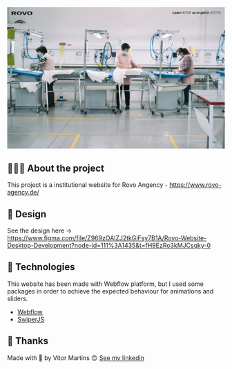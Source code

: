 <img alt="Cover" src="/readme.assets/rovo-cover.jpg">

## 💇🏻‍♂️ About the project

This project is a institutional website for Rovo Angency - https://www.rovo-agency.de/

## 👋 Design

See the design here -> https://www.figma.com/file/Z969zOAlZJ2tkGiFsy7B1A/Rovo-Website-Desktop-Development?node-id=111%3A1435&t=fH9EzRo3kMJCsqky-0

## 🚀 Technologies

This website has been made with Webflow platform, but I used some packages in order to achieve the expected behaviour for animations and sliders.

- [Webflow](https://webflow.com/)
- [SwiperJS](https://swiperjs.com/)

## 📝 Thanks

Made with 💜 by Vitor Martins 😊 [See my linkedin](https://www.linkedin.com/in/vitor-martinss/)